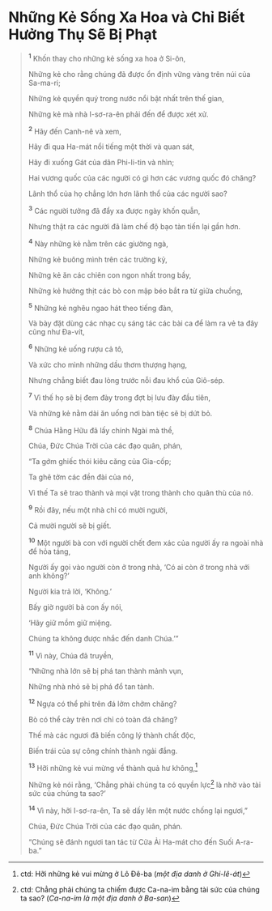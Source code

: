 # Những Kẻ Sống Xa Hoa và Chỉ Biết Hưởng Thụ Sẽ Bị Phạt

> <sup><b>1</b></sup> Khốn thay cho những kẻ sống xa hoa ở Si-ôn,
> 
> Những kẻ cho rằng chúng đã được ổn định vững vàng trên núi của Sa-ma-ri;
> 
> Những kẻ quyền quý trong nước nổi bật nhất trên thế gian,
> 
> Những kẻ mà nhà I-sơ-ra-ên phải đến để được xét xử.
> 
> <sup><b>2</b></sup> Hãy đến Canh-nê và xem,
> 
> Hãy đi qua Ha-mát nổi tiếng một thời và quan sát,
> 
> Hãy đi xuống Gát của dân Phi-li-tin và nhìn;
> 
> Hai vương quốc của các người có gì hơn các vương quốc đó chăng?
> 
> Lãnh thổ của họ chẳng lớn hơn lãnh thổ của các người sao?
> 
> <sup><b>3</b></sup> Các người tưởng đã đẩy xa được ngày khốn quẫn,
> 
> Nhưng thật ra các người đã làm chế độ bạo tàn tiến lại gần hơn.
> 
> <sup><b>4</b></sup> Này những kẻ nằm trên các giường ngà,
> 
> Những kẻ buông mình trên các trường kỷ,
> 
> Những kẻ ăn các chiên con ngon nhất trong bầy,
> 
> Những kẻ hưởng thịt các bò con mập béo bắt ra từ giữa chuồng,
> 
> <sup><b>5</b></sup> Những kẻ nghêu ngao hát theo tiếng đàn,
> 
> Và bày đặt dùng các nhạc cụ sáng tác các bài ca để làm ra vẻ ta đây cũng như Ða-vít,
> 
> <sup><b>6</b></sup> Những kẻ uống rượu cả tô,
> 
> Và xức cho mình những dầu thơm thượng hạng,
> 
> Nhưng chẳng biết đau lòng trước nỗi đau khổ của Giô-sép.
> 
> <sup><b>7</b></sup> Vì thế họ sẽ bị đem đày trong đợt bị lưu đày đầu tiên,
> 
> Và những kẻ nằm dài ăn uống nơi bàn tiệc sẽ bị dứt bỏ.
>
> <sup><b>8</b></sup> Chúa Hằng Hữu đã lấy chính Ngài mà thề,
> 
> Chúa, Ðức Chúa Trời của các đạo quân, phán,
> 
> “Ta gớm ghiếc thói kiêu căng của Gia-cốp;
> 
> Ta ghê tởm các đền đài của nó,
> 
> Vì thế Ta sẽ trao thành và mọi vật trong thành cho quân thù của nó.
> 
> <sup><b>9</b></sup> Rồi đây, nếu một nhà chỉ có mười người,
> 
> Cả mười người sẽ bị giết.
> 
> <sup><b>10</b></sup> Một người bà con với người chết đem xác của người ấy ra ngoài nhà để hỏa táng,
> 
> Người ấy gọi vào người còn ở trong nhà, ‘Có ai còn ở trong nhà với anh không?’
> 
> Người kia trả lời, ‘Không.’
> 
> Bấy giờ người bà con ấy nói,
> 
> ‘Hãy giữ mồm giữ miệng.
> 
> Chúng ta không được nhắc đến danh Chúa.’”
>
> <sup><b>11</b></sup> Vì này, Chúa đã truyền,
> 
> “Những nhà lớn sẽ bị phá tan thành mảnh vụn,
> 
> Những nhà nhỏ sẽ bị phá đổ tan tành.
> 
> <sup><b>12</b></sup> Ngựa có thể phi trên đá lởm chởm chăng?
> 
> Bò có thể cày trên nơi chỉ có toàn đá chăng?
> 
> Thế mà các ngươi đã biến công lý thành chất độc,
> 
> Biến trái của sự công chính thành ngải đắng.
> 
> <sup><b>13</b></sup> Hỡi những kẻ vui mừng về thành quả hư không,[^1-0f546f72-82f6-4573-9b66-bbccdb7d2b04]
> 
> Những kẻ nói rằng, ‘Chẳng phải chúng ta có quyền lực[^2-0f546f72-82f6-4573-9b66-bbccdb7d2b04] là nhờ vào tài sức của chúng ta sao?’
> 
> <sup><b>14</b></sup> Vì này, hỡi I-sơ-ra-ên, Ta sẽ dấy lên một nước chống lại ngươi,”
> 
> Chúa, Ðức Chúa Trời của các đạo quân, phán.
> 
> “Chúng sẽ đánh ngươi tan tác từ Cửa Ải Ha-mát cho đến Suối A-ra-ba.”

[^1-0f546f72-82f6-4573-9b66-bbccdb7d2b04]: ctd: Hỡi những kẻ vui mừng ở Lô Ðê-ba (*một địa danh ở Ghi-lê-át*)
[^2-0f546f72-82f6-4573-9b66-bbccdb7d2b04]: ctd: Chẳng phải chúng ta chiếm được Ca-na-im bằng tài sức của chúng ta sao? (*Ca-na-im là một địa danh ở Ba-san*)